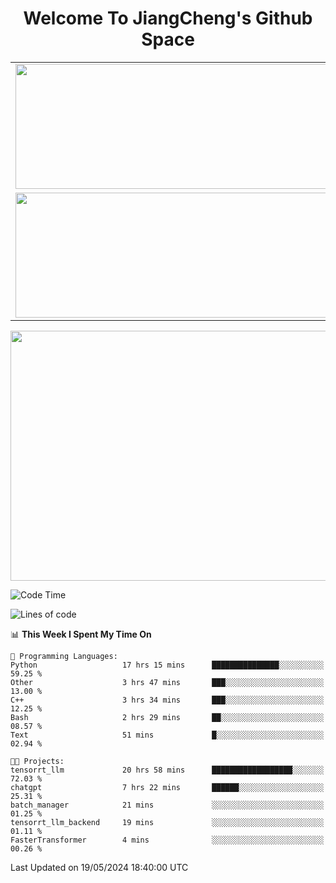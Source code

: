 <h1 align="center">Welcome To JiangCheng's Github Space</h1>

<table align="center" frame="void" rules="none" >
  <tr>
    <td>
      <div align="center"> <img height="200px" width="500px"  src="https://github-readme-stats.vercel.app/api?username=thisjiang&hide_title=true&hide_border=true&layout=compact&show_icons=trueline_height=21&text_color=000&icon_color=000&bg_color=0,ea6161,ffc64d,fffc4d,52fa5a&theme=graywhite" /> </div>
    </td>
    <td>
      <div align="center"> <img height="200px" width="500px" src="https://github-readme-stats.vercel.app/api/top-langs/?username=thisjiang&hide_title=true&hide_border=true&layout=compact&langs_count=6&text_color=000&icon_color=fff&bg_color=0,52fa5a,4dfcff,c64dff&theme=graywhite" /> </div>
    </td>
  </tr>
  <tr>
    <td>
      <div align="center"> <img height="200px" width="500px" src="https://github-readme-streak-stats.herokuapp.com/?user=thisjiang&hide_title=true&hide_border=true&layout=compact&langs_count=6" /> </div>
    </td>
    <td>
      <div align="center"> 
      <a href="https://github.com/" target="_blank"><img style="margin: 10px" src="https://profilinator.rishav.dev/skills-assets/git-scm-icon.svg" alt="Git" height="50" /></a>  
      <a href="https://www.linux.org/" target="_blank"><img style="margin: 10px" src="https://profilinator.rishav.dev/skills-assets/linux-original.svg" alt="Linux" height="50" /></a>  
      <a href="https://www.gnu.org/software/bash/" target="_blank"><img style="margin: 10px" src="https://profilinator.rishav.dev/skills-assets/gnu_bash-icon.svg" alt="Bash" height="50" /></a>  
      </div>
    </td>
  </tr>
</table>

<div align="center"> <img height="400px" width="1000px" src="https://github-readme-activity-graph.cyclic.app/graph?username=thisjiang&theme=react&hide_title=true&hide_border=true&layout=compact&langs_count=6" /> </div></td>

<!--START_SECTION:waka-->
![Code Time](http://img.shields.io/badge/Code%20Time-1%2C256%20hrs%2046%20mins-blue)

![Lines of code](https://img.shields.io/badge/From%20Hello%20World%20I%27ve%20Written-625.5%20thousand%20lines%20of%20code-blue)

📊 **This Week I Spent My Time On** 

```text
💬 Programming Languages: 
Python                   17 hrs 15 mins      ███████████████░░░░░░░░░░   59.25 % 
Other                    3 hrs 47 mins       ███░░░░░░░░░░░░░░░░░░░░░░   13.00 % 
C++                      3 hrs 34 mins       ███░░░░░░░░░░░░░░░░░░░░░░   12.25 % 
Bash                     2 hrs 29 mins       ██░░░░░░░░░░░░░░░░░░░░░░░   08.57 % 
Text                     51 mins             █░░░░░░░░░░░░░░░░░░░░░░░░   02.94 % 

🐱‍💻 Projects: 
tensorrt_llm             20 hrs 58 mins      ██████████████████░░░░░░░   72.03 % 
chatgpt                  7 hrs 22 mins       ██████░░░░░░░░░░░░░░░░░░░   25.31 % 
batch_manager            21 mins             ░░░░░░░░░░░░░░░░░░░░░░░░░   01.25 % 
tensorrt_llm_backend     19 mins             ░░░░░░░░░░░░░░░░░░░░░░░░░   01.11 % 
FasterTransformer        4 mins              ░░░░░░░░░░░░░░░░░░░░░░░░░   00.26 % 
```


 Last Updated on 19/05/2024 18:40:00 UTC
<!--END_SECTION:waka-->

